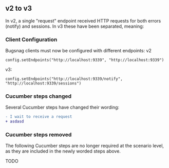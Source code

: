 ## v2 to v3

In v2, a single "request" endpoint received HTTP requests for both errors (notify) and sessions.  In v3 these have 
been separated, meaning:

### Client Configuration

Bugsnag clients must now be configured with different endpoints:
v2
```
config.setEndpoints("http://localhost:9339", "http://localhost:9339")
```
v3:
```
config.setEndpoints("http://localhost:9339/notify", "http://localhost:9339/sessions")
```

### Cucumber steps changed
 
Several Cucumber steps have changed their wording:
```diff
- I wait to receive a request
+ asdasd
```

### Cucumber steps removed

The following Cucumber steps are no longer required at the scenario level, as they are included
in the newly worded steps above.

TODO

